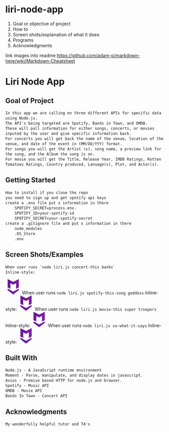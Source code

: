 # liri-node-app

1) Goal or objective of project
2) How to 
3) Screen shots/explanation of what it does
4) Programs 
5) Acknowledgments 

link images into readme
https://github.com/adam-p/markdown-here/wiki/Markdown-Cheatsheet


# Liri Node App

## Goal of Project
    In this app we are calling on three different APIs for specific data using Node.js. 
    The API's being targeted are Spotify, Bands in Town, and OMDB. 
    These will pull information for either songs, concerts, or movies inputed by the user and give specific information back. 
    For concerts you will get back the name of the venue, location of the venue, and date of the event in (MM/DD/YYY) format.
    For songs you will get the Artist (s), song name, a preview link for the song, and the Album the song is on. 
    For movie you will get the Title, Release Year, IMDB Ratings, Rotten Tomatoes Ratings, Country produced, Lanuage(s), Plot, and Actor(s). 

## Getting Started
    How to install if you clone the repo
    you need to sign up and get spotify api keys
    create a .env file put x information in there
        SPOTIFY_SECRET=process.env. 
        SPOTIFY_ID=your-spotify-id
        SPOTIFY_SECRET=your-spotify-secret
    create a .gitignore file and put x information in there
        node_modules
        .DS_Store
        .env


## Screen Shots/Examples
    When user runs `node liri.js concert-this banks`
    Inline-style: 
![Concert-this](https://github.com/adam-p/markdown-here/raw/master/src/common/images/icon48.png "Concert-this")
    When user runs `node liri.js spotify-this-song goddess`
Inline-style: 
![aSpotify-this](https://github.com/adam-p/markdown-here/raw/master/src/common/images/icon48.png "Spotify-this")
    When user runs `node liri.js movie-this super troopers`
Inline-style: 
![Movie-this](https://github.com/adam-p/markdown-here/raw/master/src/common/images/icon48.png "Movie-this")
    When user runs `node liri.js so-what-it-says`
    Inline-style: 
![Do-what-it-says](https://github.com/adam-p/markdown-here/raw/master/src/common/images/icon48.png "Do-what-it-says")

## Built With
    Node.js - A JavaScript runtime environment
    Moment - Parse, manipulate, and display dates in javascript.
    Axios - Promise based HTTP for node.js and browser.
    Spotify - Music API
    OMDB - Movie API
    Bands In Town - Concert API


## Acknowledgments
    My wonderfully helpful tutor and TA's 